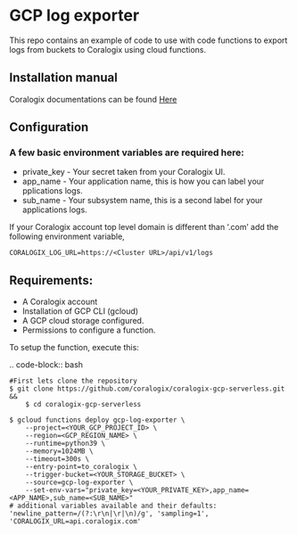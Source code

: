 # GCP log exporter

This repo contains an example of code to use with code functions to export logs from buckets to Coralogix using cloud functions.

## Installation manual
Coralogix documentations can be found [Here](https://coralogix.com/integrations/gcp-log-explorer/)

## Configuration
### A few basic environment variables are required here:
- private_key - Your secret taken from your Coralogix UI.
- app_name - Your application name, this is how you can label your pplications logs.
- sub_name - Your subsystem name, this is a second label for your applications logs.

If your Coralogix account top level domain is different than ‘.com’ add the following environment variable, 
```
CORALOGIX_LOG_URL=https://<Cluster URL>/api/v1/logs
```

Requirements:
-------------
* A Coralogix account
* Installation of GCP CLI (gcloud)
* A GCP cloud storage configured.
* Permissions to configure a function.

To setup the function, execute this:

.. code-block:: bash

	#First lets clone the repository
	$ git clone https://github.com/coralogix/coralogix-gcp-serverless.git &&
    	$ cd coralogix-gcp-serverless
    
	$ gcloud functions deploy gcp-log-exporter \
		--project=<YOUR_GCP_PROJECT_ID> \
		--region=<GCP_REGION_NAME> \
		--runtime=python39 \
		--memory=1024MB \
		--timeout=300s \
		--entry-point=to_coralogix \
		--trigger-bucket=<YOUR_STORAGE_BUCKET> \
		--source=gcp-log-exporter \
		--set-env-vars="private_key=<YOUR_PRIVATE_KEY>,app_name=<APP_NAME>,sub_name=<SUB_NAME>"
	# additional variables available and their defaults: 'newline_pattern=/(?:\r\n|\r|\n)/g', 'sampling=1', 'CORALOGIX_URL=api.coralogix.com'